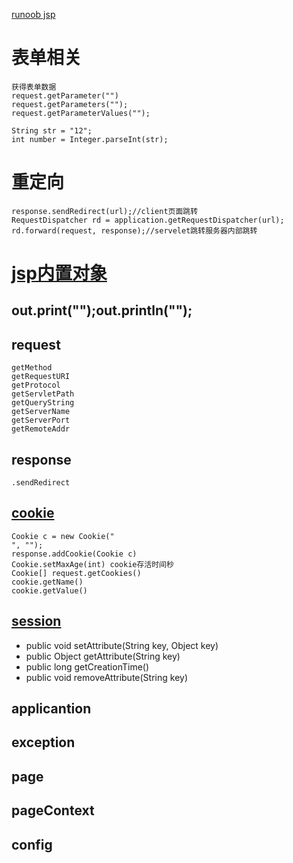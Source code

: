 [runoob jsp](http://www.runoob.com/jsp/jsp-actions.html)

# 表单相关
```
获得表单数据
request.getParameter("")
request.getParameters("");
request.getParameterValues("");

String str = "12";
int number = Integer.parseInt(str);
```

# 重定向
```
response.sendRedirect(url);//client页面跳转
RequestDispatcher rd = application.getRequestDispatcher(url);
rd.forward(request, response);//servelet跳转服务器内部跳转
```

# [jsp内置对象](http://www.runoob.com/jsp/jsp-implicit-objects.html)
## out.print("");out.println("");
## request
```
getMethod
getRequestURI
getProtocol
getServletPath
getQueryString
getServerName
getServerPort
getRemoteAddr
```

## response

```
.sendRedirect
```

## [cookie](http://www.runoob.com/jsp/jsp-cookies.html)
```
Cookie c = new Cookie("
", "");
response.addCookie(Cookie c)
Cookie.setMaxAge(int) cookie存活时间秒
Cookie[] request.getCookies()
cookie.getName()
cookie.getValue()
```

## [session](http://www.runoob.com/jsp/jsp-session.html)
* public void setAttribute(String key, Object key)
* public Object getAttribute(String key)
* public long getCreationTime()
* public void removeAttribute(String key)

## applicantion
## exception
## page
## pageContext
## config
